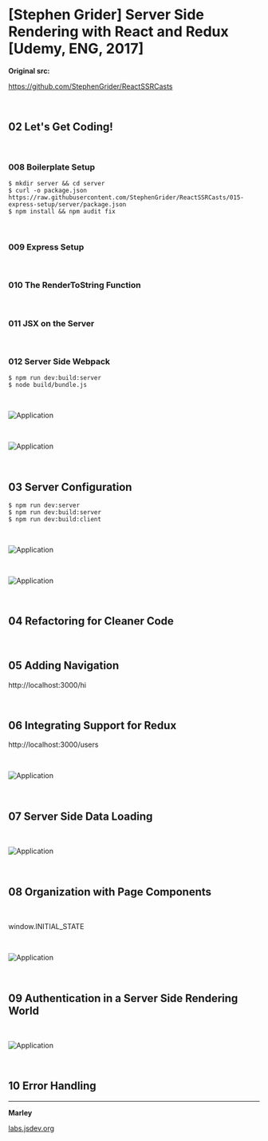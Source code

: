 # [Stephen Grider] Server Side Rendering with React and Redux [Udemy, ENG, 2017]

**Original src:**

https://github.com/StephenGrider/ReactSSRCasts

<br/>

## 02 Let's Get Coding!

<br/>

### 008 Boilerplate Setup

    $ mkdir server && cd server
    $ curl -o package.json  https://raw.githubusercontent.com/StephenGrider/ReactSSRCasts/015-express-setup/server/package.json
    $ npm install && npm audit fix

<br/>

### 009 Express Setup

<br/>

### 010 The RenderToString Function

<br/>

### 011 JSX on the Server

<br/>

### 012 Server Side Webpack

    $ npm run dev:build:server
    $ node build/bundle.js

<br/>

![Application](/img/pic01.png?raw=true)

<br/>

![Application](/img/pic02.png?raw=true)


<br/>

## 03 Server Configuration

    $ npm run dev:server
    $ npm run dev:build:server
    $ npm run dev:build:client


<br/>

![Application](/img/pic3-01.png?raw=true)

<br/>

![Application](/img/pic3-02.png?raw=true)


<br/>

## 04 Refactoring for Cleaner Code

<br/>

## 05 Adding Navigation

http://localhost:3000/hi

<br/>

## 06 Integrating Support for Redux

http://localhost:3000/users

<br/>

![Application](/img/pic6-01.png?raw=true)

<br/>

## 07 Server Side Data Loading

<br/>

![Application](/img/pic7-01.png?raw=true)

<br/>

## 08 Organization with Page Components

<br/>

window.INITIAL_STATE

<br/>

![Application](/img/pic8-01.png?raw=true)

<br/>

## 09 Authentication in a Server Side Rendering World

<br/>

![Application](/img/pic9-01.png?raw=true)

<br/>

## 10 Error Handling



---

**Marley**

<a href="https://labs.jsdev.org">labs.jsdev.org</a>

